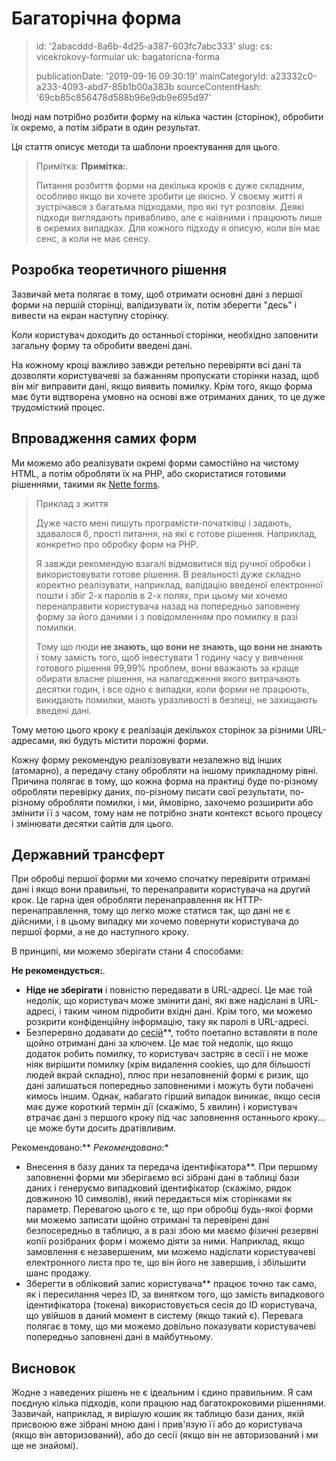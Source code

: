 Багаторічна форма
=================

> id: '2abacddd-8a6b-4d25-a387-603fc7abc333'
> slug:
> 	cs: vicekrokovy-formular
> 	uk: bagatoricna-forma
> 
> publicationDate: '2019-09-16 09:30:19'
> mainCategoryId: a23332c0-a233-4093-abd7-85b1b00a383b
> sourceContentHash: '69cb85c856478d588b96e9db9e695d97'

Іноді нам потрібно розбити форму на кілька частин (сторінок), обробити їх окремо, а потім зібрати в один результат.

Ця стаття описує методи та шаблони проектування для цього.

> Примітка: **Примітка:**.
>
> Питання розбиття форми на декілька кроків є дуже складним, особливо якщо ви хочете зробити це якісно. У своєму житті я зустрічався з багатьма підходами, про які тут розповім. Деякі підходи виглядають привабливо, але є наївними і працюють лише в окремих випадках. Для кожного підходу я описую, коли він має сенс, а коли не має сенсу.

Розробка теоретичного рішення
-------------------------

Зазвичай мета полягає в тому, щоб отримати основні дані з першої форми на першій сторінці, валідизувати їх, потім зберегти "десь" і вивести на екран наступну сторінку.

Коли користувач доходить до останньої сторінки, необхідно заповнити загальну форму та обробити введені дані.

На кожному кроці важливо завжди ретельно перевіряти всі дані та дозволяти користувачеві за бажанням пропускати сторінки назад, щоб він міг виправити дані, якщо виявить помилку. Крім того, якщо форма має бути відтворена умовно на основі вже отриманих даних, то це дуже трудомісткий процес.

Впровадження самих форм
--------------------------------

Ми можемо або реалізувати окремі форми самостійно на чистому HTML, а потім обробляти їх на PHP, або скористатися готовими рішеннями, такими як <a href="https://doc.nette.org/cs/3.0/forms">Nette forms</a>.

> Приклад з життя
>
> Дуже часто мені пишуть програмісти-початківці і задають, здавалося б, прості питання, на які є готове рішення. Наприклад, конкретно про обробку форм на PHP.
>
> Я завжди рекомендую взагалі відмовитися від ручної обробки і використовувати готове рішення. В реальності дуже складно коректно реалізувати, наприклад, валідацію введеної електронної пошти і збіг 2-х паролів в 2-х полях, при цьому ми хочемо перенаправити користувача назад на попередньо заповнену форму за його даними і з повідомленням про помилку в разі помилки.
>
> Тому що люди **не знають, що вони не знають, що вони не знають** і тому замість того, щоб інвестувати 1 годину часу у вивчення готового рішення 99,99% проблем, вони вважають за краще обирати власне рішення, на налагодження якого витрачають десятки годин, і все одно є випадки, коли форми не працюють, викидають помилки, мають уразливості в безпеці, не захищають введені дані.

Тому метою цього кроку є реалізація декількох сторінок за різними URL-адресами, які будуть містити порожні форми.

Кожну форму рекомендую реалізовувати незалежно від інших (атомарно), а передачу стану обробляти на іншому прикладному рівні. Причина полягає в тому, що кожна форма на практиці буде по-різному обробляти перевірку даних, по-різному писати свої результати, по-різному обробляти помилки, і ми, ймовірно, захочемо розширити або змінити її з часом, тому нам не потрібно знати контекст всього процесу і змінювати десятки сайтів для цього.

Державний трансферт
---------------

При обробці першої форми ми хочемо спочатку перевірити отримані дані і якщо вони правильні, то перенаправити користувача на другий крок. Це гарна ідея обробляти перенаправлення як HTTP-перенаправлення, тому що легко може статися так, що дані не є дійсними, і в цьому випадку ми хочемо повернути користувача до першої форми, а не до наступного кроку.

В принципі, ми можемо зберігати стани 4 способами:

**Не рекомендується:**.

- **Ніде не зберігати** і повністю передавати в URL-адресі. Це має той недолік, що користувач може змінити дані, які вже надіслані в URL-адресі, і таким чином підробити вхідні дані. Крім того, ми можемо розкрити конфіденційну інформацію, таку як паролі в URL-адресі.
- Безперервно додавати до <a href="/sessions">сесій</a>**, тобто поетапно вставляти в поле щойно отримані дані за ключем. Це має той недолік, що якщо додаток робить помилку, то користувач застряє в сесії і не може ніяк вирішити помилку (крім видалення cookies, що для більшості людей вкрай складно), плюс при незаповненій формі є ризик, що дані залишаться попередньо заповненими і можуть бути побачені кимось іншим. Однак, набагато гірший випадок виникає, якщо сесія має дуже короткий термін дії (скажімо, 5 хвилин) і користувач втрачає дані з першого кроку під час заповнення останнього кроку... це може бути досить дратівливим.

Рекомендовано:** *Рекомендовано:**

- Внесення в базу даних та передача ідентифікатора**. При першому заповненні форми ми зберігаємо всі зібрані дані в таблиці бази даних і генеруємо випадковий ідентифікатор (скажімо, рядок довжиною 10 символів), який передається між сторінками як параметр. Перевагою цього є те, що при обробці будь-якої форми ми можемо записати щойно отримані та перевірені дані безпосередньо в таблицю, а в разі збою ми маємо фізичні резервні копії розібраних форм і можемо діяти за ними. Наприклад, якщо замовлення є незавершеним, ми можемо надіслати користувачеві електронного листа про те, що він його не завершив, і збільшити шанс продажу.
- Зберегти в обліковий запис користувача** працює точно так само, як і пересилання через ID, за винятком того, що замість випадкового ідентифікатора (токена) використовується сесія до ID користувача, що увійшов в даний момент в систему (якщо такий є). Перевага полягає в тому, що ми можемо довільно показувати користувачеві попередньо заповнені дані в майбутньому.

Висновок
-----

Жодне з наведених рішень не є ідеальним і єдино правильним. Я сам поєдную кілька підходів, коли працюю над багатокроковими рішеннями. Зазвичай, наприклад, я вирішую кошик як таблицю бази даних, якій присвоюю вже зібрані мною дані і прив'язую її або до користувача (якщо він авторизований), або до сесії (якщо він не авторизований і ми ще не знайомі).

